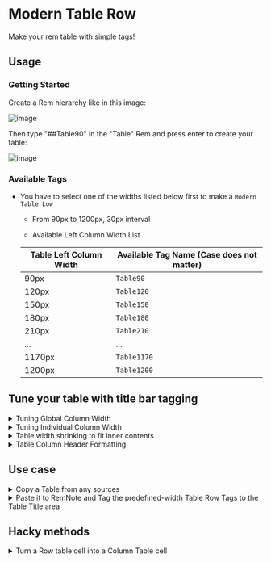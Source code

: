 # Modern Table Row

Make your rem table with simple tags!

## Usage

### Getting Started

Create a Rem hierarchy like in this image:

![image](https://user-images.githubusercontent.com/58147075/205598631-67e58b0a-19f5-4c74-8ed9-3b5a563362a4.png)

Then type "##Table90" in the "Table" Rem and press enter to create your table:

![image](https://user-images.githubusercontent.com/58147075/205599037-a453ed5a-641f-42e9-af39-ea18d54edf4b.png)

### Available Tags


- You have to select one of the widths listed below first to make a `Modern Table Low`
  - From 90px to 1200px, 30px interval

  - Available Left Column Width List

  | Table Left Column Width | Available Tag Name (Case does not matter) |
  | ------------- | ------------- |
  | 90px | `Table90` |
  | 120px | `Table120` |
  | 150px | `Table150` |
  | 180px | `Table180` |
  | 210px | `Table210` |
  | ...   |   ...    |
  | 1170px | `Table1170` |
  | 1200px | `Table1200` |
 

## Tune your table with title bar tagging

  <details>
    <summary>Tuning Global Column Width</summary>

  | Global Column Width | Tag Name for global width tuning |
  | ------------- | ------------- |
  | 90px | `W90` |
  | 120px | `W120` |
  | 150px | `W150` |
  | 180px | `W180` |
  | 210px | `W210` |
  | ...   |   ...    |
  | 1170px | `W1170` |
  | 1200px | `W1200` |

  <img src="https://forum.remnote.io/uploads/default/original/2X/8/8ae892cd66862b9115bbbe74a0a3f1246b8a79e3.gif">
  <img src="https://raw.githubusercontent.com/browneyedsoul/RemNote-ModernTableRow/main/public/2.gif">
  </details>

  <details>
    <summary>Tuning Individual Column Width</summary>

  - 'c1' means column 1
  - 'c2' means column 2
  - ...

  | Available Column Width | Tag Name for width tuning - INDIVIDUAL column |
  | ------------- | ------------- |
  | 200px | `c1w200`, `c2w200`, `c3w200`, `c4w200`, `c5w200`, ... , `c9w200`  |
  | 400px | `c1w400`, `c2w400`, ... `c9w400`  |
  | 600px | `c1w600`, `c2w600`, ... `c9w600` |
  | 800px | `c1w800`, `c2w800`, ... `c9w800` |
  | 1000px | `c1w1000` `c2w1000`,, ... `c9w1000` |

  </details>

  <details>
    <summary>Table width shrinking to fit inner contents</summary>
 
  - Tag Name : `fit`

  <img src="https://raw.githubusercontent.com/browneyedsoul/RemNote-ModernTableRow/main/public/fit.gif">
  </details>

 

  <details>
    <summary>Table Column Header Formatting</summary>

  - Tag Name : `th`

  <img src="https://raw.githubusercontent.com/browneyedsoul/RemNote-ModernTableRow/main/public/thformatting.png">
  <img src="https://raw.githubusercontent.com/browneyedsoul/RemNote-ModernTableRow/main/public/thformatting.gif">
  </details>

## Use case

  <details>
    <summary>Copy a Table from any sources</summary>
    <img src="https://raw.githubusercontent.com/browneyedsoul/RemNote-ModernTableRow/main/public/0.gif">
  </details>

  <details>
    <summary>Paste it to RemNote and Tag the predefined-width Table Row Tags to the Table Title area</summary>
    <img src="https://raw.githubusercontent.com/browneyedsoul/RemNote-ModernTableRow/main/public/1.gif">
  </details>

## Hacky methods

  <details>
    <summary>Turn a Row table cell into a Column Table cell</summary>

  - Tag Nmae : ~~`lb`~~(deprecated)
  
  > You can now make seperated table-row column by simple indenting under a top level rem in a table cell
    
  </details>
